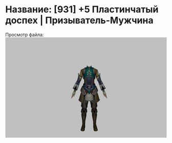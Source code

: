 # Название: [931] +5 Пластинчатый доспех | Призыватель-Мужчина

Просмотр файла:
![p080001.png](p080001.png)